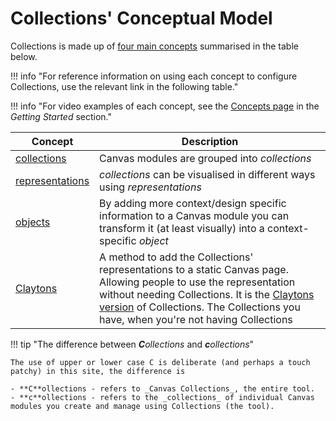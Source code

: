 # Collections' Conceptual Model

Collections is made up of [four main concepts](concepts.md) summarised in the table below. 

!!! info "For reference information on using each concept to configure Collections, use the relevant link in the following table."

!!! info "For video examples of each concept, see the [Concepts page](../../getting-started/101/concepts.md) in the _Getting Started_ section."

| Concept | Description |
| ---- | ----- |
| [collections](collections/overview.md) | Canvas modules are grouped into _collections_ |
| [representations](representations/overview.md) | _collections_ can be visualised in different ways using _representations_ |
| [objects](objects/overview.md) | By adding more context/design specific information to a Canvas module you can transform it (at least visually) into a context-specific _object_ |
| [Claytons](claytons/overview.md) | A method to add the Collections' representations to a static Canvas page. Allowing people to use the representation without needing Collections. It is the [Claytons version](https://en.wikipedia.org/wiki/Claytons) of Collections. The Collections you have, when you're not having Collections |


!!! tip "The difference between _**C**ollections_ and _**c**ollections_"

	The use of upper or lower case C is deliberate (and perhaps a touch patchy) in this site, the difference is

	- **C**ollections - refers to _Canvas Collections_, the entire tool.
	- **c**ollections - refers to the _collections_ of individual Canvas modules you create and manage using Collections (the tool).

